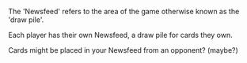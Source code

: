 The 'Newsfeed' refers to the area of the game otherwise known as the 'draw pile'. 

Each player has their own Newsfeed, a draw pile for cards they own.


Cards might be placed in your Newsfeed from an opponent? (maybe?)